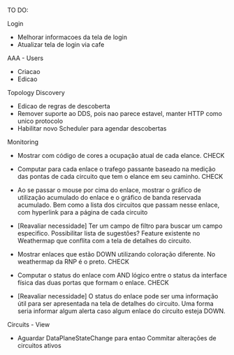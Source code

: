 TO DO:

Login

- Melhorar informacoes da tela de login
- Atualizar tela de login via cafe

AAA - Users

- Criacao
- Edicao

Topology Discovery 

- Edicao de regras de descoberta
- Remover suporte ao DDS, pois nao parece estavel, manter HTTP como unico protocolo
- Habilitar novo Scheduler para agendar descobertas

Monitoring

- Mostrar com código de cores a ocupação atual de cada elance. CHECK

- Computar para cada enlace o trafego passante baseado na medição das pontas de cada circuito que tem o elance em seu caminho. CHECK

- Ao se passar o mouse por cima do enlace, mostrar o gráfico de utilização acumulado do enlace e o gráfico de banda reservada acumulado. Bem como a lista dos circuitos que passam nesse enlace, com hyperlink para a página de cada circuito

- [Reavaliar necessidade] Ter um campo de filtro para buscar um campo especifico. Possibilitar lista de sugestões? Feature existente no Weathermap que conflita com a tela de detalhes do circuito.

- Mostrar enlaces que estão DOWN utilizando coloração diferente. No weathermap da RNP é o preto. CHECK

- Computar o status do enlace com AND lógico entre o status da interface física das duas portas que formam o enlace. CHECK

- [Reavaliar necessidade] O status do enlace pode ser uma informação útil para ser apresentada na tela de detalhes do circuito. Uma forma seria informar algum alerta caso algum enlace do circuito esteja DOWN.

Circuits - View

- Aguardar DataPlaneStateChange para entao Commitar alterações de circuitos ativos

